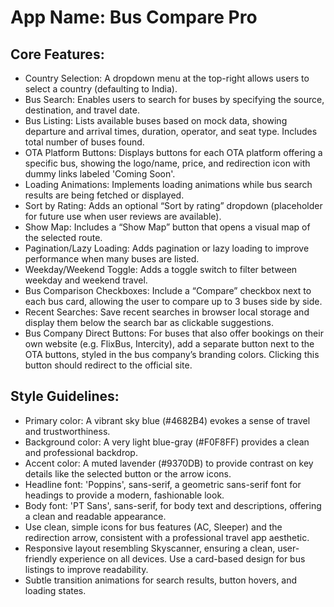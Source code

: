 # **App Name**: Bus Compare Pro

## Core Features:

- Country Selection: A dropdown menu at the top-right allows users to select a country (defaulting to India).
- Bus Search: Enables users to search for buses by specifying the source, destination, and travel date.
- Bus Listing: Lists available buses based on mock data, showing departure and arrival times, duration, operator, and seat type. Includes total number of buses found.
- OTA Platform Buttons: Displays buttons for each OTA platform offering a specific bus, showing the logo/name, price, and redirection icon with dummy links labeled 'Coming Soon'.
- Loading Animations: Implements loading animations while bus search results are being fetched or displayed.
- Sort by Rating: Adds an optional “Sort by rating” dropdown (placeholder for future use when user reviews are available).
- Show Map: Includes a “Show Map” button that opens a visual map of the selected route.
- Pagination/Lazy Loading: Adds pagination or lazy loading to improve performance when many buses are listed.
- Weekday/Weekend Toggle: Adds a toggle switch to filter between weekday and weekend travel.
- Bus Comparison Checkboxes: Include a “Compare” checkbox next to each bus card, allowing the user to compare up to 3 buses side by side.
- Recent Searches: Save recent searches in browser local storage and display them below the search bar as clickable suggestions.
- Bus Company Direct Buttons: For buses that also offer bookings on their own website (e.g. FlixBus, Intercity), add a separate button next to the OTA buttons, styled in the bus company’s branding colors. Clicking this button should redirect to the official site.

## Style Guidelines:

- Primary color: A vibrant sky blue (#4682B4) evokes a sense of travel and trustworthiness.
- Background color: A very light blue-gray (#F0F8FF) provides a clean and professional backdrop.
- Accent color: A muted lavender (#9370DB) to provide contrast on key details like the selected button or the arrow icons.
- Headline font: 'Poppins', sans-serif, a geometric sans-serif font for headings to provide a modern, fashionable look.
- Body font: 'PT Sans', sans-serif, for body text and descriptions, offering a clean and readable appearance.
- Use clean, simple icons for bus features (AC, Sleeper) and the redirection arrow, consistent with a professional travel app aesthetic.
- Responsive layout resembling Skyscanner, ensuring a clean, user-friendly experience on all devices.  Use a card-based design for bus listings to improve readability.
- Subtle transition animations for search results, button hovers, and loading states.